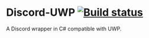 Discord-UWP [![Build status](https://ci.appveyor.com/api/projects/status/2ansr6w4mb8b1gtm/branch/master?svg=true)](https://ci.appveyor.com/project/gantonious/discord-uwp/branch/master)
===

A Discord wrapper in C# compatible with UWP.